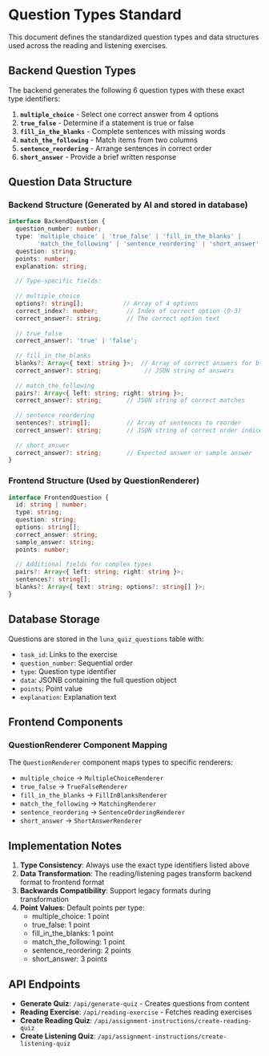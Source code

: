 # Question Types Standard

This document defines the standardized question types and data structures used across the reading and listening exercises.

## Backend Question Types

The backend generates the following 6 question types with these exact type identifiers:

1. **`multiple_choice`** - Select one correct answer from 4 options
2. **`true_false`** - Determine if a statement is true or false
3. **`fill_in_the_blanks`** - Complete sentences with missing words
4. **`match_the_following`** - Match items from two columns
5. **`sentence_reordering`** - Arrange sentences in correct order
6. **`short_answer`** - Provide a brief written response

## Question Data Structure

### Backend Structure (Generated by AI and stored in database)

```typescript
interface BackendQuestion {
  question_number: number;
  type: 'multiple_choice' | 'true_false' | 'fill_in_the_blanks' | 
        'match_the_following' | 'sentence_reordering' | 'short_answer';
  question: string;
  points: number;
  explanation: string;
  
  // Type-specific fields:
  
  // multiple_choice
  options?: string[];           // Array of 4 options
  correct_index?: number;        // Index of correct option (0-3)
  correct_answer?: string;       // The correct option text
  
  // true_false
  correct_answer?: 'true' | 'false';
  
  // fill_in_the_blanks
  blanks?: Array<{ text: string }>;  // Array of correct answers for blanks
  correct_answer?: string;            // JSON string of answers
  
  // match_the_following
  pairs?: Array<{ left: string; right: string }>;
  correct_answer?: string;       // JSON string of correct matches
  
  // sentence_reordering
  sentences?: string[];          // Array of sentences to reorder
  correct_answer?: string;       // JSON string of correct order indices
  
  // short_answer
  correct_answer?: string;       // Expected answer or sample answer
}
```

### Frontend Structure (Used by QuestionRenderer)

```typescript
interface FrontendQuestion {
  id: string | number;
  type: string;
  question: string;
  options: string[];
  correct_answer: string;
  sample_answer: string;
  points: number;
  
  // Additional fields for complex types
  pairs?: Array<{ left: string; right: string }>;
  sentences?: string[];
  blanks?: Array<{ text: string; options?: string[] }>;
}
```

## Database Storage

Questions are stored in the `luna_quiz_questions` table with:
- `task_id`: Links to the exercise
- `question_number`: Sequential order
- `type`: Question type identifier
- `data`: JSONB containing the full question object
- `points`: Point value
- `explanation`: Explanation text

## Frontend Components

### QuestionRenderer Component Mapping

The `QuestionRenderer` component maps types to specific renderers:

- `multiple_choice` → `MultipleChoiceRenderer`
- `true_false` → `TrueFalseRenderer`
- `fill_in_the_blanks` → `FillInBlanksRenderer`
- `match_the_following` → `MatchingRenderer`
- `sentence_reordering` → `SentenceOrderingRenderer`
- `short_answer` → `ShortAnswerRenderer`

## Implementation Notes

1. **Type Consistency**: Always use the exact type identifiers listed above
2. **Data Transformation**: The reading/listening pages transform backend format to frontend format
3. **Backwards Compatibility**: Support legacy formats during transformation
4. **Point Values**: Default points per type:
   - multiple_choice: 1 point
   - true_false: 1 point
   - fill_in_the_blanks: 1 point
   - match_the_following: 1 point
   - sentence_reordering: 2 points
   - short_answer: 3 points

## API Endpoints

- **Generate Quiz**: `/api/generate-quiz` - Creates questions from content
- **Reading Exercise**: `/api/reading-exercise` - Fetches reading exercises
- **Create Reading Quiz**: `/api/assignment-instructions/create-reading-quiz`
- **Create Listening Quiz**: `/api/assignment-instructions/create-listening-quiz`